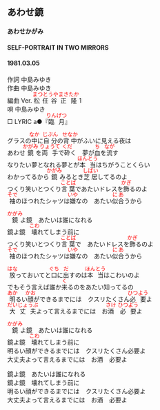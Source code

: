 <style type="text/css">
	ruby{
	    ruby-position: over;
	}
	ruby > rt{font-size: 12px;color:red;}
	p{font:16px;font-size: '楷体'}
</style>
## あわせ鏡
#### あわせかがみ
#### SELF-PORTRAIT IN TWO MIRRORS
####  1981.03.05


作詞      中島みゆき  
作曲      中島みゆき  
編曲 </rb><rp>(</rp><rt>Ver.</rt><rp>)</rp></ruby>   <ruby><rb>松任谷</rb><rp>(</rp><rt>まつとうや</rt><rp>)</rp></ruby><ruby><rb>正隆</rb><rp>(</rp><rt>まさたか</rt><rp>)</rp></ruby> </rb><rp>(</rp><rt>1</rt><rp>)</rp></ruby>  
唄         中島みゆき  
□ LYRIC </rb><rp>(</rp><rt>a</rt><rp>)</rp></ruby>●『<ruby><rb>臨月</rb><rp>(</rp><rt>りんげつ</rt><rp>)</rp></ruby>』   


グラスの<ruby><rb>中</rb><rp>(</rp><rt>なか</rt><rp>)</rp></ruby>に<ruby><rb>自分</rb><rp>(</rp><rt>じぶん</rt><rp>)</rp></ruby>の<ruby><rb>背中</rb><rp>(</rp><rt>せなか</rt><rp>)</rp></ruby>がふいに見える夜は   
あわせ<ruby><rb>鏡</rb><rp>(</rp><rt>かがみ</rt><rp>)</rp></ruby>を<ruby><rb>両手</rb><rp>(</rp><rt>りょうて</rt><rp>)</rp></ruby>で<ruby><rb>砕</rb><rp>(</rp><rt>くだ</rt><rp>)</rp></ruby>く　夢が<ruby><rb>血</rb><rp>(</rp><rt>ち</rt><rp>)</rp></ruby>を<ruby><rb>流</rb><rp>(</rp><rt>なが</rt><rp>)</rp></ruby>す   
なりたい夢となれる夢とが<ruby><rb>本当</rb><rp>(</rp><rt>ほんとう</rt><rp>)</rp></ruby>はちがうことくらい   
わかってるから<ruby><rb>鏡</rb><rp>(</rp><rt>かがみ</rt><rp>)</rp></ruby>みるとき<ruby><rb>芝居</rb><rp>(</rp><rt>しばい</rt><rp>)</rp></ruby>してるのよ   
つくり笑いとつくり<ruby><rb>言葉</rb><rp>(</rp><rt>ことば</rt><rp>)</rp></ruby>であたいドレスを<ruby><rb>飾</rb><rp>(</rp><rt>かぎ</rt><rp>)</rp></ruby>るのよ   
<ruby><rb>袖</rb><rp>(</rp><rt>そで</rt><rp>)</rp></ruby>のほつれたシャツは<ruby><rb>嫌</rb><rp>(</rp><rt>いや</rt><rp>)</rp></ruby>なの　あたい<ruby><rb>似合</rb><rp>(</rp><rt>にあ</rt><rp>)</rp></ruby>うから   
   
<ruby><rb>鏡</rb><rp>(</rp><rt>かがみ</rt><rp>)</rp></ruby>よ鏡　あたいは誰になれる   
鏡よ鏡　<ruby><rb>壊</rb><rp>(</rp><rt>こわ</rt><rp>)</rp></ruby>れてしまう前に   
つくり笑いとつくり<ruby><rb>言葉</rb><rp>(</rp><rt>ことば</rt><rp>)</rp></ruby>で　あたいドレスを<ruby><rb>飾</rb><rp>(</rp><rt>かぎ</rt><rp>)</rp></ruby>るのよ   
<ruby><rb>袖</rb><rp>(</rp><rt>そで</rt><rp>)</rp></ruby>のほつれたシャツは<ruby><rb>嫌</rb><rp>(</rp><rt>いや</rt><rp>)</rp></ruby>なの　あたい<ruby><rb>似合</rb><rp>(</rp><rt>にあ</rt><rp>)</rp></ruby>うから   
   
<ruby><rb>放</rb><rp>(</rp><rt>はな</rt><rp>)</rp></ruby>っておいてと<ruby><rb>口</rb><rp>(</rp><rt>ぐち</rt><rp>)</rp></ruby>に<ruby><rb>出</rb><rp>(</rp><rt>だ</rt><rp>)</rp></ruby>すのは<ruby><rb>本当</rb><rp>(</rp><rt>ほんとう</rt><rp>)</rp></ruby>はこわいのよ   
でもそう言えば誰か<ruby><rb>来</rb><rp>(</rp><rt>く</rt><rp>)</rp></ruby>るのをあたい知ってるの   
<ruby><rb>明</rb><rp>(</rp><rt>あか</rt><rp>)</rp></ruby>るい<ruby><rb>顔</rb><rp>(</rp><rt>かお</rt><rp>)</rp></ruby>ができるまでには　クスリたくさん<ruby><rb>必要</rb><rp>(</rp><rt>ひつよう</rt><rp>)</rp></ruby>よ   
<ruby><rb>大丈夫</rb><rp>(</rp><rt>だいじょうぶ</rt><rp>)</rp></ruby>よって言えるまでには　お<ruby><rb>酒</rb><rp>(</rp><rt>さけ</rt><rp>)</rp></ruby>　<ruby><rb>必要</rb><rp>(</rp><rt>ひつよう</rt><rp>)</rp></ruby>よ   
   
<ruby><rb>鏡</rb><rp>(</rp><rt>かがみ</rt><rp>)</rp></ruby>よ鏡　あたいは誰になれる   
鏡よ鏡　<ruby><rb>壊</rb><rp>(</rp><rt>こわ</rt><rp>)</rp></ruby>れてしまう前に   
明るい顔ができるまでには　クスリたくさん必要よ   
大丈夫よって言えるまでには　お酒　必要よ   
   
鏡よ鏡　あたいは誰になれる   
鏡よ鏡　壊れてしまう前に   
明るい顔ができるまでには　クスリたくさん必要よ   
大丈夫よって言えるまでには　お酒　必要よ   